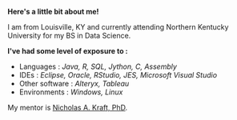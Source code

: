 **Here's a little bit about me!**

I am from Louisville, KY and currently attending Northern Kentucky University for my BS in Data Science.

**I've had some level of exposure to :**

- Languages
:  *Java, R, SQL, Jython, C, Assembly*
- IDEs
:  *Eclipse, Oracle, RStudio, JES, Microsoft Visual Studio*
- Other software
:  *Alteryx, Tableau*
- Environments
:  *Windows, Linux*

My mentor is <a href="https://nicholasakraft.com/">Nicholas A. Kraft, PhD</a>.
